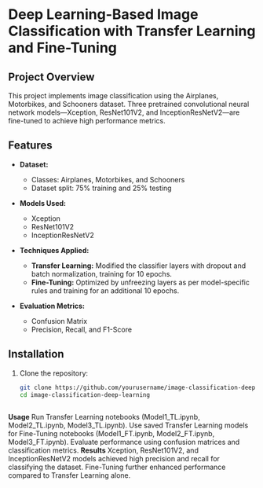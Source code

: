 # Deep Learning-Based Image Classification with Transfer Learning and Fine-Tuning  

## Project Overview  
This project implements image classification using the Airplanes, Motorbikes, and Schooners dataset. Three pretrained convolutional neural network models—Xception, ResNet101V2, and InceptionResNetV2—are fine-tuned to achieve high performance metrics.  

## Features  
- **Dataset:**  
  - Classes: Airplanes, Motorbikes, and Schooners  
  - Dataset split: 75% training and 25% testing  

- **Models Used:**  
  - Xception  
  - ResNet101V2  
  - InceptionResNetV2  

- **Techniques Applied:**  
  - **Transfer Learning:** Modified the classifier layers with dropout and batch normalization, training for 10 epochs.  
  - **Fine-Tuning:** Optimized by unfreezing layers as per model-specific rules and training for an additional 10 epochs.  

- **Evaluation Metrics:**  
  - Confusion Matrix  
  - Precision, Recall, and F1-Score  

## Installation  
1. Clone the repository:  
   ```bash  
   git clone https://github.com/yourusername/image-classification-deep-learning.git  
   cd image-classification-deep-learning  
 
**Usage**
Run Transfer Learning notebooks (Model1_TL.ipynb, Model2_TL.ipynb, Model3_TL.ipynb).
Use saved Transfer Learning models for Fine-Tuning notebooks (Model1_FT.ipynb, Model2_FT.ipynb, Model3_FT.ipynb).
Evaluate performance using confusion matrices and classification metrics.
**Results**
Xception, ResNet101V2, and InceptionResNetV2 models achieved high precision and recall for classifying the dataset.
Fine-Tuning further enhanced performance compared to Transfer Learning alone.
 
